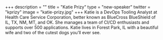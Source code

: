+++
description = ""
title = "Katie Prizy"
type = "new-speaker"
twitter = "kprizy"
image = "katie-prizy.jpg"
+++
Katie is a DevOps Tooling Analyst at Health Care Service Corporation, better known as BlueCross BlueShield of IL, TX, NM, MT, and OK. She manages a team of CI/CD enthusiasts and supports over 500 applications. Katie lives in Forest Park, IL with a beautiful wife and two of the cutest dogs you’ll ever see.